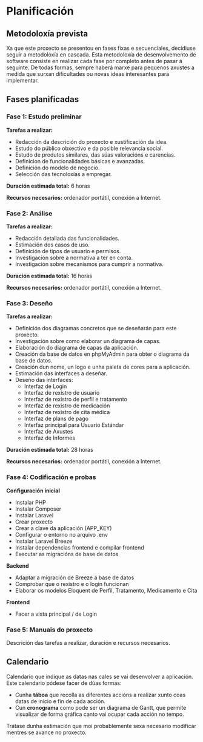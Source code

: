 # Planificación

## Metodoloxía prevista

Xa que este proxecto se presentou en fases fixas e secuenciales, decidiuse seguir a metodoloxía en cascada. Esta metodoloxía de desenvolvemento de software consiste en realizar cada fase por completo antes de pasar á seguinte. De todas formas, sempre haberá marxe para pequenos axustes a medida que surxan dificultades ou novas ideas interesantes para implementar.


## Fases planificadas

### Fase 1: Estudo preliminar

**Tarefas a realizar:**
- Redacción da descrición do proxecto e xustificación da idea.
- Estudo do público obxectivo e da posible relevancia social.
- Estudo de produtos similares, das súas valoracións e carencias.
- Definicion de funcionalidades básicas e avanzadas.
- Definición do modelo de negocio.
- Selección das tecnoloxías a empregar.

**Duración estimada total:** 6 horas

**Recursos necesarios:** ordenador portátil, conexión a Internet.

### Fase 2: Análise

**Tarefas a realizar:**

- Redacción detallada das funcionalidades.
- Estimación dos casos de uso. 
- Definición de tipos de usuario e permisos.
- Investigación sobre a normativa a ter en conta.
- Investigación sobre mecanismos para cumprir a normativa.


**Duración estimada total:** 16 horas

**Recursos necesarios:** ordenador portátil, conexión a Internet.


### Fase 3: Deseño

**Tarefas a realizar:**

- Definición dos diagramas concretos que se deseñarán para este proxecto.
- Investigación sobre como elaborar un diagrama de capas.
- Elaboración do diagrama de capas da aplicación.
- Creación da base de datos en phpMyAdmin para obter o diagrama da base de datos.
- Creación dun nome, un logo e unha paleta de cores para a aplicación.
- Estimación das interfaces a deseñar.
- Deseño das interfaces:
    - Interfaz de Login
    - Interfaz de rexistro de usuario
    - Interfaz de rexistro de perfil e tratamento
    - Interfaz de rexistro de medicación
    - Interfaz de rexistro de cita médica
    - Interfaz de plans de pago
    - Interfaz principal para Usuario Estándar
    - Interfaz de Axustes
    - Interfaz de Informes


**Duración estimada total:** 28 horas

**Recursos necesarios:** ordenador portátil, conexión a Internet.

### Fase 4: Codificación e probas

**Configuración inicial**

- Instalar PHP
- Instalar Composer
- Instalar Laravel
- Crear proxecto
- Crear a clave da aplicación (APP_KEY)
- Configurar o entorno no arquivo .env
- Instalar Laravel Breeze
- Instalar dependencias frontend e compilar frontend
- Executar as migracións de base de datos

**Backend**

- Adaptar a migración de Breeze á base de datos
- Comprobar que o rexistro e o login funcionan
- Elaborar os modelos Eloquent de Perfil, Tratamento, Medicamento e Cita

**Frontend**

- Facer a vista principal / de Login

### Fase 5: Manuais do proxecto

Descrición das tarefas a realizar, duración e recursos necesarios.

## Calendario

Calendario que indique as datas nas cales se vai desenvolver a aplicación. Este calendario pódese facer de dúas formas:

- Cunha **táboa** que recolla as diferentes accións a realizar xunto coas datas de inicio e fin de cada acción.
- Cun **cronograma** como pode ser un diagrama de Gantt, que permite visualizar de forma gráfica canto vai ocupar cada acción no tempo.

Trátase dunha estimación que moi probablemente sexa necesario modificar mentres se avance no proxecto.